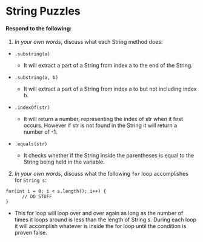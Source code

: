# String Puzzles
#### Respond to the following:

1. *In your own words*, discuss what each String method does:
  * `.substring(a)`
    * It will extract a part of a String from index a to the end of the String.

  * `.substring(a, b)`
    * It will extract a part of a String from index a to but not including index b.

  * `.indexOf(str)`
    * It will return a number, representing the index of str when it first occurs. However if str is not found in the String it will return a number of -1.

  * `.equals(str)`
    * It checks whether if the String inside the parentheses is equal to the String being held in the variable.


2. *In your own words*, discuss what the following `for` loop accomplishes for `String s`:
```
for(int i = 0; i < s.length(); i++) {
      // DO STUFF
}
```
  * This for loop will loop over and over again as long as the number of times it loops around is less than the length of String s. During each loop it will accomplish whatever is inside the for loop until the condition is proven false.

